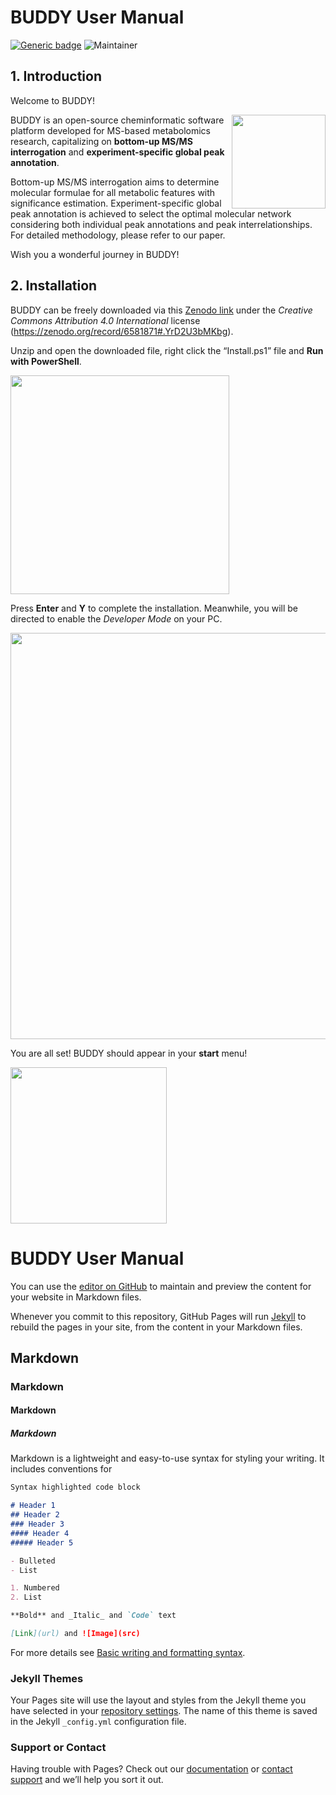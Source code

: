# BUDDY User Manual
[![Generic badge](https://img.shields.io/badge/BUDDY-ver_1.0-<COLOR>.svg)](https://github.com/Philipbear/BUDDY_Metabolomics)
![Maintainer](https://img.shields.io/badge/maintainer-Shipei_Xing-blue)

## 1. Introduction
Welcome to BUDDY!

<img src = "https://raw.githubusercontent.com/Philipbear/BUDDY_Metabolomics/main/image/AppIcon.png" align="right" width = "150" height = "150">

BUDDY is an open-source cheminformatic software platform developed for MS-based metabolomics research, capitalizing on **bottom-up MS/MS interrogation** and **experiment-specific global peak annotation**.

Bottom-up MS/MS interrogation aims to determine molecular formulae for all metabolic features with significance estimation. Experiment-specific global peak annotation is achieved to select the optimal molecular network considering both individual peak annotations and peak interrelationships. For detailed methodology, please refer to our paper.

Wish you a wonderful journey in BUDDY!

## 2. Installation
BUDDY can be freely downloaded via this [Zenodo link](https://zenodo.org/record/6581871#.YrD2U3bMKbg) under the _Creative Commons Attribution 4.0 International_ license (https://zenodo.org/record/6581871#.YrD2U3bMKbg). 

Unzip and open the downloaded file, right click the “Install.ps1” file and **Run with PowerShell**.

<img src = "https://raw.githubusercontent.com/Philipbear/BUDDY_Metabolomics/main/image/installation_1.PNG" width = "350" >

Press **Enter** and **Y** to complete the installation. Meanwhile, you will be directed to enable the _Developer Mode_ on your PC.

<img src = "https://raw.githubusercontent.com/Philipbear/BUDDY_Metabolomics/main/image/ installation_2.PNG" width = "650" >

You are all set! BUDDY should appear in your **start** menu! 

<img src = "https://raw.githubusercontent.com/Philipbear/BUDDY_Metabolomics/main/image/ installation_3.PNG" width = "250" >



# BUDDY User Manual

You can use the [editor on GitHub](https://github.com/Philipbear/BUDDY_Metabolomics/edit/gh-pages/index.md) to maintain and preview the content for your website in Markdown files.

Whenever you commit to this repository, GitHub Pages will run [Jekyll](https://jekyllrb.com/) to rebuild the pages in your site, from the content in your Markdown files.

## Markdown
### Markdown
#### Markdown
##### Markdown

Markdown is a lightweight and easy-to-use syntax for styling your writing. It includes conventions for

```markdown
Syntax highlighted code block

# Header 1
## Header 2
### Header 3
#### Header 4
##### Header 5

- Bulleted
- List

1. Numbered
2. List

**Bold** and _Italic_ and `Code` text

[Link](url) and ![Image](src)
```

For more details see [Basic writing and formatting syntax](https://docs.github.com/en/github/writing-on-github/getting-started-with-writing-and-formatting-on-github/basic-writing-and-formatting-syntax).

### Jekyll Themes

Your Pages site will use the layout and styles from the Jekyll theme you have selected in your [repository settings](https://github.com/Philipbear/BUDDY_Metabolomics/settings/pages). The name of this theme is saved in the Jekyll `_config.yml` configuration file.

### Support or Contact

Having trouble with Pages? Check out our [documentation](https://docs.github.com/categories/github-pages-basics/) or [contact support](https://support.github.com/contact) and we’ll help you sort it out.
